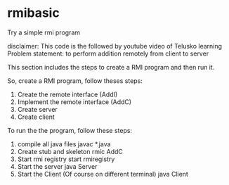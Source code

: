 # rmibasic
Try a simple rmi program 

disclaimer: This code is the followed by youtube video of Telusko learning
Problem statement: to perform addition remotely from client to server

This section includes the steps to create a RMI program and then run it.

So, create a RMI program, follow theses steps:

1. Create the remote interface (AddI)
2. Implement the remote interface (AddC)
3. Create server
4. Create client

To run the the program, follow these steps: 

1. compile all java files 
	javac *.java
2. Create stub and skeleton
	rmic AddC
3. Start rmi registry
	start rmiregistry
4. Start the server 
	java Server
5. Start the Client (Of course on different terminal)
	java Client





